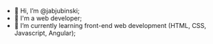 - 👋 Hi, I’m @jabjubinski;
- 👀 I'm a web developer;
- 🌱 I’m currently learning front-end web development (HTML, CSS, Javascript, Angular);
